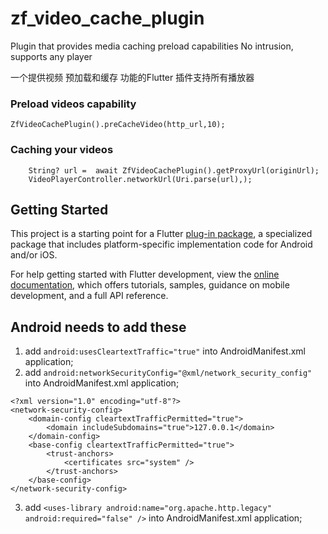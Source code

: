 # zf_video_cache_plugin

Plugin that provides media caching preload capabilities
No intrusion, supports any player

一个提供视频 预加载和缓存 功能的Flutter 插件支持所有播放器



### Preload videos capability
```
ZfVideoCachePlugin().preCacheVideo(http_url,10);
```

### Caching your videos
```
    String? url =  await ZfVideoCachePlugin().getProxyUrl(originUrl);
    VideoPlayerController.networkUrl(Uri.parse(url),);
```

## Getting Started

This project is a starting point for a Flutter
[plug-in package](https://flutter.dev/developing-packages/),
a specialized package that includes platform-specific implementation code for
Android and/or iOS.

For help getting started with Flutter development, view the
[online documentation](https://flutter.dev/docs), which offers tutorials,
samples, guidance on mobile development, and a full API reference.



## Android needs to add these
1. add ` android:usesCleartextTraffic="true" ` into AndroidManifest.xml application;
2. add ` android:networkSecurityConfig="@xml/network_security_config" ` into AndroidManifest.xml application;
```
<?xml version="1.0" encoding="utf-8"?>
<network-security-config>
    <domain-config cleartextTrafficPermitted="true">
        <domain includeSubdomains="true">127.0.0.1</domain>
    </domain-config>
    <base-config cleartextTrafficPermitted="true">
        <trust-anchors>
            <certificates src="system" />
        </trust-anchors>
    </base-config>
</network-security-config>
```
3. add `<uses-library android:name="org.apache.http.legacy" android:required="false" />` into AndroidManifest.xml application;
